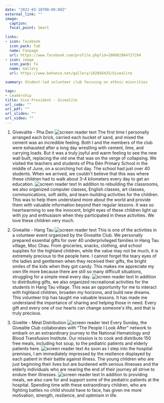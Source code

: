 ```yaml
---
date: "2022-03-18T00:00:00Z"
external_link: ""
image:
  caption: 
  focal_point: Smart
  
links:
- icon: facebook
  icon_pack: fab
  name: Fanpage
  url: https://www.facebook.com/profile.php?id=100082964727294
- icon: image
  icon_pack: fa
  name: Gallery
  url: https://www.behance.net/gallery/182856425/Givealite

summary: Student-led volunteer club focusing on ethnic minorities

tags:
- Leadership
title: Vice President - Givealite
url_code: ""
url_pdf: ""
url_slides: ""
url_video: ""
---
```


1. Givevalite - Pha Den
![screen reader text](givealite_pden2.jpg "")
The first time I personally arranged each brick, carried each bucket of sand, and mixed the cement was an incredible feeling. Both I and the members of the club were exhausted after a long day wrestling with cement, lime, and carrying loads. But it was a truly joyful and warm feeling to see the new wall built, replacing the old one that was on the verge of collapsing. We visited the teachers and students of Pha Đén Primary School in the middle of June, on a scorching hot day. The school had just over 40 students. When we arrived, we couldn't believe that this was where these children had to walk about 3-4 kilometers every day to get an education. 
![screen reader text](givealite_pden.jpg "")
In addition to rebuilding the classrooms, we also organized computer classes, English classes, art classes, communications, soft skills, and team-building activities for the children. This was to help them understand more about the world and provide them with valuable information beyond their regular lessons. It was so heartwarming to see the innocent, bright eyes of these children light up with joy and enthusiasm when they participated in these activities. We love these children very much.

2. Givealite - Hang Tau
![screen reader text](givealite_hangtau1.jpg "")
This is one of the activities in a volunteer event organized by the Givealite Club. We personally prepared essential gifts for over 40 underprivileged families in Hang Tau village, Moc Chau. From groceries, snacks, clothing, and school supplies for the highland children, while the value may not be much, it is extremely precious to the people here. I cannot forget the teary eyes of the ladies and gentlemen when they received their gifts, the bright smiles of the kids when they got candy. This makes me appreciate my own life more because there are still so many difficult situations, struggling for a simple meal every day.
![screen reader text](givealite_htau2.jpg "")
In addition to distributing gifts, we also organized recreational activities for the students in Hang Tau village. This was an opportunity for me to interact with highland children, broaden my horizons, and build new dreams. This volunteer trip has taught me valuable lessons. It has made me understand the importance of sharing and helping those in need. Every gift and every one of our hearts can change someone's life, and that is truly precious.

3. Givelite - Meal Distribution
![screen reader text](givealite_cover.png "")
Every Sunday, the Givealite Club collaborates with “The People I Look After” network to embark on an extraordinary journey to the National Hematology and Blood Transfusion Institute. Our mission is to cook and distribute 150 free meals, including hot soup, to the pediatric patients and elderly patients here.
![screen reader text](givealite_pcom.jpg "")
As soon as I step into the hospital premises, I am immediately impressed by the resilience displayed by each patient in their battle against illness. The young children who are just beginning their lives but are burdened with serious illnesses and the elderly individuals who are nearing the end of their journey all strive to endure their illnesses. 
![screen reader text](givealite_pcom2.jpg "")
In addition to providing meals, we also care for and support some of the pediatric patients at the hospital. Spending time with these extraordinary children, who are fighting battles no child should have to face, has given me more motivation, strength, resilience, and optimism in life.

